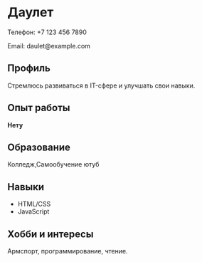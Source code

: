 <!DOCTYPE html>
<html lang="en">
<head>
    <meta charset="UTF-8">
    <meta name="viewport" content="width=device-width, initial-scale=1.0">
    <title>Резюме Даулета</title>
</head>
<body>
    <h1>Даулет</h1>
    <p>Телефон: +7 123 456 7890</p>
    <p>Email: daulet@example.com</p>
    <h2>Профиль</h2>
    <p>Стремлюсь развиваться в IT-сфере и улучшать свои навыки.</p>
    <h2>Опыт работы</h2>
    <p><b>Нету</b></p>
    <h2>Образование</h2>
    <p>Колледж,Самообучение ютуб</p>
    <h2>Навыки</h2>
    <ul>
        <li>HTML/CSS</li>
        <li>JavaScript</li>
    </ul>
    <h2>Хобби и интересы</h2>
    <p>Армспорт, программирование, чтение.</p>
</body>
</html>
